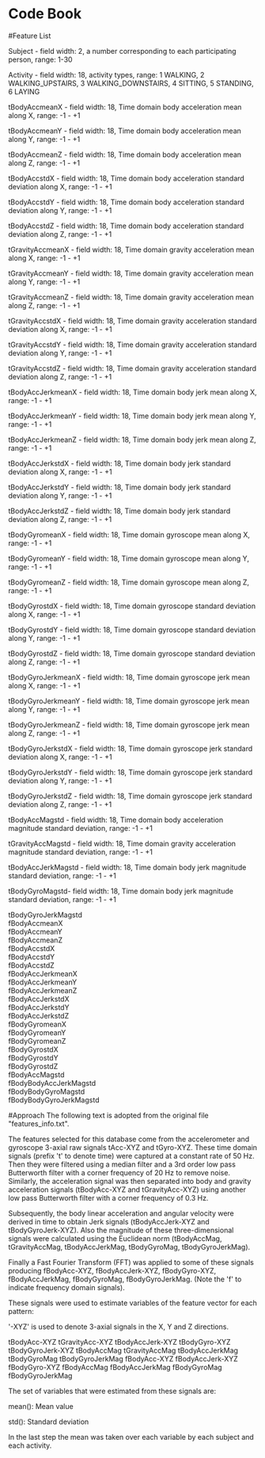 Code Book
================================================================

#Feature List

Subject	- field width: 2, a number corresponding to each participating person,  range: 1-30  

Activity - field width: 18, activity types, range: 1 WALKING, 2 WALKING_UPSTAIRS, 3 WALKING_DOWNSTAIRS, 4 SITTING, 5 STANDING, 6 LAYING   

tBodyAccmeanX - field width: 18, Time domain body acceleration mean along X, range: -1 - +1 

tBodyAccmeanY - field width: 18, Time domain body acceleration mean along Y, range: -1 - +1  

tBodyAccmeanZ - field width: 18, Time domain body acceleration mean along Z, range: -1 - +1  

tBodyAccstdX - field width: 18, Time domain body acceleration standard deviation along X, range: -1 - +1  

tBodyAccstdY - field width: 18, Time domain body acceleration standard deviation along Y, range: -1 - +1 
	
tBodyAccstdZ - field width: 18, Time domain body acceleration standard deviation along Z, range: -1 - +1 
	
tGravityAccmeanX - field width: 18, Time domain gravity acceleration mean along X, range: -1 - +1 
		
tGravityAccmeanY - field width: 18, Time domain gravity acceleration mean along Y, range: -1 - +1  

tGravityAccmeanZ - field width: 18, Time domain gravity acceleration mean along Z, range: -1 - +1 	

tGravityAccstdX - field width: 18, Time domain gravity acceleration standard deviation along X, range: -1 - +1  	

tGravityAccstdY - field width: 18, Time domain gravity acceleration standard deviation along Y, range: -1 - +1 	
	 
tGravityAccstdZ - field width: 18, Time domain gravity acceleration standard deviation along Z, range: -1 - +1 	
	 
tBodyAccJerkmeanX - field width: 18, Time domain body jerk mean along X, range: -1 - +1 	

tBodyAccJerkmeanY - field width: 18, Time domain body jerk mean along Y, range: -1 - +1 	
	
tBodyAccJerkmeanZ - field width: 18, Time domain body jerk mean along Z, range: -1 - +1  	
	
tBodyAccJerkstdX - field width: 18, Time domain body jerk standard deviation along X, range: -1 - +1  	
	
tBodyAccJerkstdY - field width: 18, Time domain body jerk standard deviation along Y, range: -1 - +1 	
		
tBodyAccJerkstdZ - field width: 18, Time domain body jerk standard deviation along Z, range: -1 - +1  	
	
tBodyGyromeanX - field width: 18, Time domain gyroscope mean along X, range: -1 - +1  	
	
tBodyGyromeanY - field width: 18, Time domain gyroscope mean along Y, range: -1 - +1  	

tBodyGyromeanZ - field width: 18, Time domain gyroscope mean along Z, range: -1 - +1 	
	
tBodyGyrostdX - field width: 18, Time domain gyroscope standard deviation along X, range: -1 - +1 	

tBodyGyrostdY - field width: 18, Time domain gyroscope standard deviation along Y, range: -1 - +1 	

tBodyGyrostdZ - field width: 18, Time domain gyroscope standard deviation along Z, range: -1 - +1 	
	
tBodyGyroJerkmeanX - field width: 18, Time domain gyroscope jerk mean along X, range: -1 - +1 	

tBodyGyroJerkmeanY - field width: 18, Time domain gyroscope jerk mean along Y, range: -1 - +1 	
 	
tBodyGyroJerkmeanZ - field width: 18, Time domain gyroscope jerk mean along Z, range: -1 - +1 	
	 	 	
tBodyGyroJerkstdX - field width: 18, Time domain gyroscope jerk standard deviation along X, range: -1 - +1 	
	
tBodyGyroJerkstdY - field width: 18, Time domain gyroscope jerk standard deviation along Y, range: -1 - +1 	

tBodyGyroJerkstdZ - field width: 18, Time domain gyroscope jerk standard deviation along Z, range: -1 - +1 	

tBodyAccMagstd - field width: 18, Time domain body acceleration magnitude standard deviation, range: -1 - +1 	
	
tGravityAccMagstd - field width: 18, Time domain gravity acceleration magnitude standard deviation, range: -1 - +1 	
	
tBodyAccJerkMagstd - field width: 18, Time domain body jerk magnitude standard deviation, range: -1 - +1 	
		
tBodyGyroMagstd- field width: 18, Time domain body jerk magnitude standard deviation, range: -1 - +1 	
	 
tBodyGyroJerkMagstd	 
fBodyAccmeanX	 
fBodyAccmeanY	 
fBodyAccmeanZ	
fBodyAccstdX	
fBodyAccstdY	
fBodyAccstdZ	
fBodyAccJerkmeanX	
fBodyAccJerkmeanY	
fBodyAccJerkmeanZ	
fBodyAccJerkstdX	
fBodyAccJerkstdY	
fBodyAccJerkstdZ	
fBodyGyromeanX	
fBodyGyromeanY	
fBodyGyromeanZ	
fBodyGyrostdX	
fBodyGyrostdY	
fBodyGyrostdZ	
fBodyAccMagstd	
fBodyBodyAccJerkMagstd	 
fBodyBodyGyroMagstd  
fBodyBodyGyroJerkMagstd  



#Approach
The following text is adopted from the original file "features_info.txt".

The features selected for this database come from the accelerometer and gyroscope 3-axial raw signals tAcc-XYZ and tGyro-XYZ. These time domain signals (prefix 't' to denote time) were captured at a constant rate of 50 Hz. Then they were filtered using a median filter and a 3rd order low pass Butterworth filter with a corner frequency of 20 Hz to remove noise. Similarly, the acceleration signal was then separated into body and gravity acceleration signals (tBodyAcc-XYZ and tGravityAcc-XYZ) using another low pass Butterworth filter with a corner frequency of 0.3 Hz.

Subsequently, the body linear acceleration and angular velocity were derived in time to obtain Jerk signals (tBodyAccJerk-XYZ and tBodyGyroJerk-XYZ). Also the magnitude of these three-dimensional signals were calculated using the Euclidean norm (tBodyAccMag, tGravityAccMag, tBodyAccJerkMag, tBodyGyroMag, tBodyGyroJerkMag). 

Finally a Fast Fourier Transform (FFT) was applied to some of these signals producing fBodyAcc-XYZ, fBodyAccJerk-XYZ, fBodyGyro-XYZ, fBodyAccJerkMag, fBodyGyroMag, fBodyGyroJerkMag. (Note the 'f' to indicate frequency domain signals). 

These signals were used to estimate variables of the feature vector for each pattern:  

'-XYZ' is used to denote 3-axial signals in the X, Y and Z directions.


tBodyAcc-XYZ
tGravityAcc-XYZ
tBodyAccJerk-XYZ
tBodyGyro-XYZ
tBodyGyroJerk-XYZ
tBodyAccMag
tGravityAccMag
tBodyAccJerkMag
tBodyGyroMag
tBodyGyroJerkMag
fBodyAcc-XYZ
fBodyAccJerk-XYZ
fBodyGyro-XYZ
fBodyAccMag
fBodyAccJerkMag
fBodyGyroMag
fBodyGyroJerkMag


The set of variables that were estimated from these signals are:

mean(): Mean value

std(): Standard deviation

In the last step the mean was taken over each variable by each subject and each activity.
